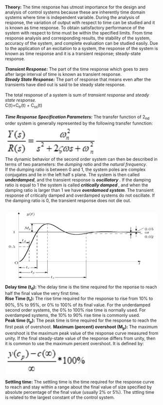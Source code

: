 <script src="https://cdnjs.cloudflare.com/ajax/libs/mathjax/2.7.4/MathJax.js?config=default"></script>

<strong>Theory:</strong> The time response has utmost importance for the design and analysis of control systems because these are inherently time domain systems where time is independent variable. During the analysis of response, the variation of output with respect to time can be studied and it is known as time response. To obtain satisfactory performance of the system with respect to time must be within the specified limits. From time response analysis and corresponding results, the stability of the system, accuracy of the system, and complete evaluation can be studied easily. Due to the application of an excitation to a system, the response of the system is known as time response and it is a transient response; steady-state response.
<br>
<br>
<strong><em>Transient Response:</em></strong> The part of the time response which goes to zero after large interval of time is known as transient response.<br>
<strong><em>Steady State Response:</em></strong> The part of response that means even after the transients have died out is said to be steady state response.
<br><br>
The total response of a system is sum of <em>transient response</em> and <em>steady state response.</em> <br>
  C(t)=C<sub>tr</sub>(t) + C<sub>ss</sub>(t)
<br>
<br>
<strong><em> Time Response Specification Parameters:</em></strong> The transfer function of 2<sub>nd</sub> order system is generally represented by the following transfer funnction:<br>
<img src="./images/theoryeq1.svg">
<br>
The dynamic behavior of the second order system can then be described in terms of two parameters: the <em>dumping ratio</em> and the <em>natural frequency</em>.<br>
If the dumping ratio is between 0 and 1, the system poles are complex conjugates and lie in  the left half s plane. The system is then called <strong><em> underdamped</em></strong>, and the transient response is <strong><em> oscillatory </em></strong>. If the damping ratio is equal to 1 the system is called <strong><em>critically damped </em></strong>, and when the damping ratio is larger than 1 we have <strong><em>overdamoed system</em></strong>. The transient response of critically damped and overdamped systems do not oscillate. If the damping ratio is 0, the transient response does not die out.
<br>

<br>
<img src="./images/graph.png">
<strong> Delay time (t<sub>d</sub>):</strong> Yhe delay time is the time required for the reponse to reach half the final value the very first time.
<br>
<strong> Rise Time (t<sub>r</sub>):</strong> The rise time required for the response to rise from 10% to 90%, 5% to 95%, or 0% to 100% of its final value. For the underdamped second order systems, the 0% to 100% rise time is normally used. For overdamped systems, the 10% to 90% rise time is commonly used.
<br>
<strong>Peak time (t<sub>p</sub>):</strong> The peak time is time required for the response to reach the first peak of overshoot.
<strong>Maximum (percent) overshoot (M<sub>p</sub>):</strong> The maximum overshoot is the maximum peak value of the response curve measured from unity. If the final steady-state value of the response differs from unity, then it is common to use the maximum percent overshoot. It is defined by:
<img src="./images/exp3.svg">

<strong> Settling time:</strong> The settling time is the time required for the response curve to reach and stay within a range about the final value of size specified by absolute percentage  of the final value (usually 2% or 5%). The sttling time is related to the largest constant of the control system.
